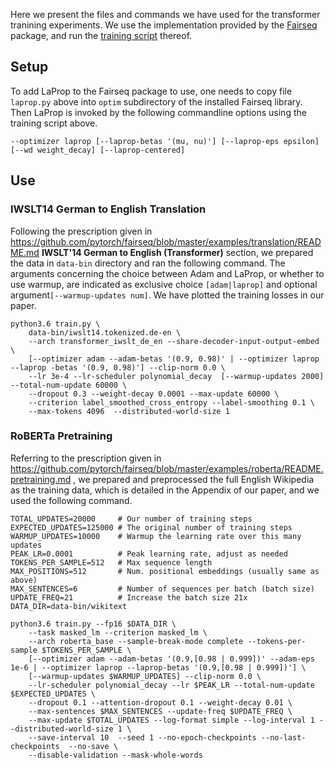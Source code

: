 Here we present the files and commands we have used for the transformer tranining experiments. 
We use the implementation provided by the [Fairseq](https://github.com/pytorch/fairseq) package, and run the [training script](https://github.com/pytorch/fairseq/blob/master/fairseq_cli/train.py) thereof.

## Setup
To add LaProp to the Fairseq package to use, one needs to copy file ```laprop.py``` above into ```optim``` subdirectory of the installed Fairseq library. 
Then LaProp is invoked by the following commandline options using the training script above. 

```--optimizer laprop [--laprop-betas '(mu, nu)'] [--laprop-eps epsilon] [--wd weight_decay] [--laprop-centered]```

## Use
### IWSLT14 German to English Translation
Following the prescription given in https://github.com/pytorch/fairseq/blob/master/examples/translation/README.md **IWSLT'14 German to English (Transformer)** section, we prepared the data in ```data-bin``` directory and ran the following command. The arguments concerning the choice between Adam and LaProp, or whether to use warmup, are indicated as exclusive choice ```[adam|laprop]``` and optional argument```[--warmup-updates num]```. We have plotted the training losses in our paper.
```
python3.6 train.py \
    data-bin/iwslt14.tokenized.de-en \
    --arch transformer_iwslt_de_en --share-decoder-input-output-embed \
    [--optimizer adam --adam-betas '(0.9, 0.98)' | --optimizer laprop  --laprop -betas '(0.9, 0.98)'] --clip-norm 0.0 \
    --lr 3e-4 --lr-scheduler polynomial_decay  [--warmup-updates 2000] --total-num-update 60000 \
    --dropout 0.3 --weight-decay 0.0001 --max-update 60000 \
    --criterion label_smoothed_cross_entropy --label-smoothing 0.1 \
    --max-tokens 4096  --distributed-world-size 1 
```

### RoBERTa Pretraining
Referring to the prescription given in https://github.com/pytorch/fairseq/blob/master/examples/roberta/README.pretraining.md , we prepared and preprocessed the full English Wikipedia as the training data, which is detailed in the Appendix of our paper, and we used the following command.
```
TOTAL_UPDATES=20000     # Our number of training steps
EXPECTED_UPDATES=125000 # The original number of training steps
WARMUP_UPDATES=10000    # Warmup the learning rate over this many updates
PEAK_LR=0.0001          # Peak learning rate, adjust as needed
TOKENS_PER_SAMPLE=512   # Max sequence length
MAX_POSITIONS=512       # Num. positional embeddings (usually same as above)
MAX_SENTENCES=6         # Number of sequences per batch (batch size)
UPDATE_FREQ=21          # Increase the batch size 21x
DATA_DIR=data-bin/wikitext

python3.6 train.py --fp16 $DATA_DIR \
    --task masked_lm --criterion masked_lm \
    --arch roberta_base --sample-break-mode complete --tokens-per-sample $TOKENS_PER_SAMPLE \
    [--optimizer adam --adam-betas '(0.9,[0.98 | 0.999])' --adam-eps 1e-6 | --optimizer laprop --laprop-betas '(0.9,[0.98 | 0.999])'] \
    [--warmup-updates $WARMUP_UPDATES] --clip-norm 0.0 \
    --lr-scheduler polynomial_decay --lr $PEAK_LR --total-num-update $EXPECTED_UPDATES \
    --dropout 0.1 --attention-dropout 0.1 --weight-decay 0.01 \
    --max-sentences $MAX_SENTENCES --update-freq $UPDATE_FREQ \
    --max-update $TOTAL_UPDATES --log-format simple --log-interval 1 --distributed-world-size 1 \
    --save-interval 10  --seed 1 --no-epoch-checkpoints --no-last-checkpoints  --no-save \
    --disable-validation --mask-whole-words
```
